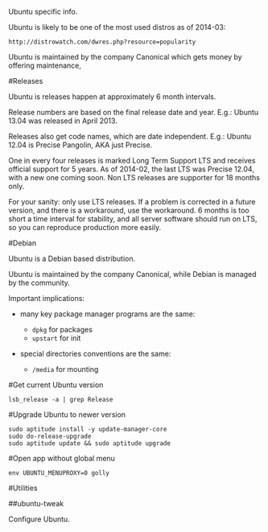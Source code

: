 Ubuntu specific info.

Ubuntu is likely to be one of the most used distros as of 2014-03:

	http://distrowatch.com/dwres.php?resource=popularity

Ubuntu is maintained by the company Canonical which gets money by offering maintenance,

#Releases

Ubuntu is releases happen at approximately 6 month intervals.

Release numbers are based on the final release date and year. E.g.: Ubuntu 13.04 was released in April 2013.

Releases also get code names, which are date independent. E.g.: Ubuntu 12.04 is Precise Pangolin, AKA just Precise.

One in every four releases is marked Long Term Support LTS and receives official support for 5 years. As of 2014-02, the last LTS was Precise 12.04, with a new one coming soon. Non LTS releases are supporter for 18 months only.

For your sanity: only use LTS releases. If a problem is corrected in a future version, and there is a workaround, use the workaround. 6 months is too short a time interval for stability, and all server software should run on LTS, so you can reproduce production more easily.

#Debian

Ubuntu is a Debian based distribution.

Ubuntu is maintained by the company Canonical, while Debian is managed by the community.

Important implications:

- many key package manager programs are the same:

	- `dpkg` for packages
	- `upstart` for init

- special directories conventions are the same:

	- `/media` for mounting

#Get current Ubuntu version

	lsb_release -a | grep Release

#Upgrade Ubuntu to newer version

	sudo aptitude install -y update-manager-core
	sudo do-release-upgrade
	sudo aptitude update && sudo aptitude upgrade

#Open app without global menu

	env UBUNTU_MENUPROXY=0 golly

#Utilities

##ubuntu-tweak

Configure Ubuntu.
